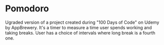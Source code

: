 # Pomodoro
Ugraded version of a project created during "100 Days of Code" on Udemy by AppBrewery.
It's a timer to measure a time user spends working and taking breaks. User has a choice of intervals where long break is a fourth one.
